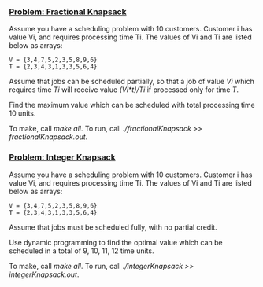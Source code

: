 ### <ins>Problem: Fractional Knapsack</ins>
Assume you have a scheduling problem with 10 customers. Customer i has value Vi, and requires processing time Ti. The values of Vi and Ti are listed below as arrays:

    V = {3,4,7,5,2,3,5,8,9,6}
    T = {2,3,4,3,1,3,3,5,6,4}

Assume that jobs can be scheduled partially, so that a job of value *Vi* which requires time *Ti* will receive value _(Vi*t)/Ti_ if processed only for time *T*.

Find the maximum value which can be scheduled with total processing time 10 units.

To make, call *make all*. To run, call *./fractionalKnapsack >> fractionalKnapsack.out*.

### <ins>Problem: Integer Knapsack</ins>
Assume you have a scheduling problem with 10 customers. Customer i has value Vi, and requires processing time Ti. The values of Vi and Ti are listed below as arrays:

    V = {3,4,7,5,2,3,5,8,9,6}
    T = {2,3,4,3,1,3,3,5,6,4}

Assume that jobs must be scheduled fully, with no partial credit.

Use dynamic programming to find the optimal value which can be scheduled in a total of 9, 10, 11, 12 time units.

To make, call *make all*. To run, call *./integerKnapsack >> integerKnapsack.out*.
